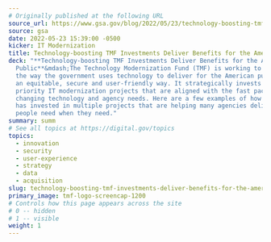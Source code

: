 ```yaml
---
# Originally published at the following URL
source_url: https://www.gsa.gov/blog/2022/05/23/technology-boosting-tmf-investments-deliver-benefits-for-the-american-public
source: gsa
date: 2022-05-23 15:39:00 -0500
kicker: IT Modernization
title: Technology-boosting TMF Investments Deliver Benefits for the American Public
deck: "**Technology-boosting TMF Investments Deliver Benefits for the American
  Public**&mdash;The Technology Modernization Fund (TMF) is working to transform
  the way the government uses technology to deliver for the American public in
  an equitable, secure and user-friendly way. It strategically invests in
  priority IT modernization projects that are aligned with the fast pace of
  changing technology and agency needs. Here are a few examples of how the TMF
  has invested in multiple projects that are helping many agencies deliver what
  people need when they need."
summary: summ
# See all topics at https://digital.gov/topics
topics:
  - innovation
  - security
  - user-experience
  - strategy
  - data
  - acquisition
slug: technology-boosting-tmf-investments-deliver-benefits-for-the-american-public
primary_image: tmf-logo-screencap-1200
# Controls how this page appears across the site
# 0 -- hidden
# 1 -- visible
weight: 1
---
```

